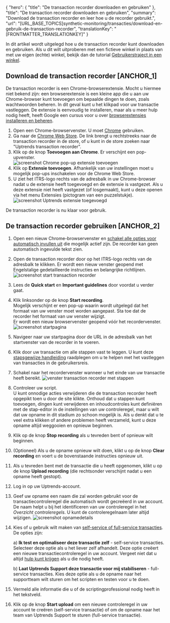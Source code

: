 {
  "hero": {
    "title": "De transaction recorder downloaden en gebruiken"
  },
  "title": "De transaction recorder downloaden en gebruiken",
  "summary": "Download de transaction recorder en leer hoe u de recorder gebruikt.",
  "url": "[URL_BASE_TOPICS]synthetic-monitoring/transacties/download-en-gebruik-de-transaction-recorder",
  "translationKey": "[FRONTMATTER_TRANSLATIONKEY]"
}

In dit artikel wordt uitgelegd hoe u de transaction recorder kunt downloaden en gebruiken. 
Als u dit wilt uitproberen met een fictieve winkel in plaats van met uw eigen (echte) winkel, bekijk dan de tutorial [Gebruikerstraject in een winkel]([LINK_URL_1]). 

## Download de transaction recorder [ANCHOR_1]

De transaction recorder is een Chrome-browserextensie. Mocht u hiermee niet bekend zijn: een browserextensie is een kleine app die u aan uw Chrome-browser kunt toevoegen om bepaalde dingen te doen, zoals wachtwoorden beheren. In dit geval kunt u het klikpad voor uw transactie vastleggen. De extensie is eenvoudig te installeren, maar als u meer hulp nodig heeft, heeft Google een cursus voor u over [browserextensies installeren en beheren]([LINK_URL_2]).

1.  Open een Chrome-browservenster. U moet [Chrome]([LINK_URL_3]) gebruiken.
2.  Ga naar de [Chrome Web Store]([LINK_URL_4]). De link brengt u rechtstreeks naar de transaction recorder in de store, of u kunt in de store zoeken naar "Uptrends transaction recorder".
3.  Klik op de knop **Toevoegen aan Chrome**. Er verschijnt een pop-upvenster.  
    ![screenshot Chrome pop-up extensie toevoegen]([LINK_URL_5])
4.  Klik op **Extensie toevoegen**. Afhankelijk van uw instellingen moet u mogelijk pop-ups inschakelen voor de Chrome Web Store.
5.  U ziet het ITRS-logo rechts van de adresbalk in uw Chrome-browser nadat u de extensie heeft toegevoegd en de extensie is vastgezet. Als u deze extensie niet heeft vastgezet (of losgemaakt), kunt u deze openen via het menu Extensies (pictogram van een puzzelstukje).
    ![screenshot Uptrends extensie toegevoegd]([LINK_URL_6])  

De transaction recorder is nu klaar voor gebruik.

## De transaction recorder gebruiken [ANCHOR_2]

1. Open een nieuw Chrome-browservenster en [schakel alle opties voor automatisch invullen uit]([LINK_URL_7]) die mogelijk actief zijn. De recorder kan geen automatisch ingevulde tekst zien. 
2. Open de transaction recorder door op het ITRS-logo rechts van de adresbalk te klikken.
   Er wordt een nieuw venster geopend met Engelstalige gedetailleerde instructies en belangrijke richtlijnen. 
   ![screenshot start transaction recorder]([LINK_URL_8])
2.  Lees de **Quick start** en **Important guidelines** door voordat u verder gaat.
3.  Klik linksonder op de knop **Start recording**.  
    Mogelijk verschijnt er een pop-up waarin wordt uitgelegd dat het formaat van uw venster moet worden aangepast. Sta toe dat de recorder het formaat van uw venster wijzigt.  
    Er wordt een nieuw browservenster geopend vóór het recordervenster.
    ![screenshot startpagina]([LINK_URL_9])
4.  Navigeer naar uw startpagina door de URL in de adresbalk van het startvenster van de recorder in te voeren.
5.  Klik door uw transactie om alle stappen vast te leggen. U kunt deze [stapsgewijze handleiding]([LINK_URL_10]) raadplegen om u te helpen met het vastleggen van transacties in de gebruikersreis.
6.  Schakel naar het recordervenster wanneer u het einde van uw transactie heeft bereikt. 
    ![venster transaction recorder met stappen]([LINK_URL_11])
7.  Controleer uw script.  
    U kunt onnodige acties verwijderen die de transaction recorder heeft opgepikt toen u door de site klikte. Onthoud dat u stappen kunt toevoegen, dingen kunt verwijderen en inhoudcontroles kunt definiëren met de stap-editor in de instellingen van uw controleregel, maar u wilt dat uw opname in dit stadium zo schoon mogelijk is. Als u denkt dat u te veel extra klikken of andere problemen heeft verzameld, kunt u deze opname altijd weggooien en opnieuw beginnen.
8.  Klik op de knop **Stop recording** als u tevreden bent of opnieuw wilt beginnen.
9. (Optioneel) Als u de opname opnieuw wilt doen, klikt u op de knop **Clear recording** en voert u de bovenstaande instructies opnieuw uit.
10. Als u tevreden bent met de transactie die u heeft opgenomen, klikt u op de knop **Upload recording** (die rechtsonder verschijnt nadat u een opname heeft gestopt).
11. Log in op uw Uptrends-account.
12. Geef uw opname een naam die zal worden gebruikt voor de transactiecontroleregel die automatisch wordt gecreëerd in uw account. De naam helpt u bij het identificeren van uw controleregel in het *Overzicht controleregels*. U kunt de controleregelnaam later altijd wijzigen.
    ![screenshot opnamedetails]([LINK_URL_12])
13. Kies of u gebruik wilt maken van [self-service of full-service transacties]([LINK_URL_13]). De opties zijn:

    a) **Ik test en optimaliseer deze transactie zelf** - self-service transacties. Selecteer deze optie als u het liever zelf afhandelt. Deze optie creëert een nieuwe transactiecontroleregel in uw account. Vergeet niet dat u altijd [hulp kunt krijgen]([LINK_URL_14]) als u die nodig heeft. 

    b) **Laat Uptrends Support deze transactie voor mij stabiliseren** - full-service transacties. Kies deze optie als u de opname naar het supportteam wilt sturen om het scripten en testen voor u te doen.
    
13. Vermeld alle informatie die u of de scriptingprofessional nodig heeft in het tekstveld.
14. Klik op de knop **Start upload** om een nieuwe controleregel in uw account te creëren (self-service transactie) of om de opname naar het team van Uptrends Support te sturen (full-service transactie). 
